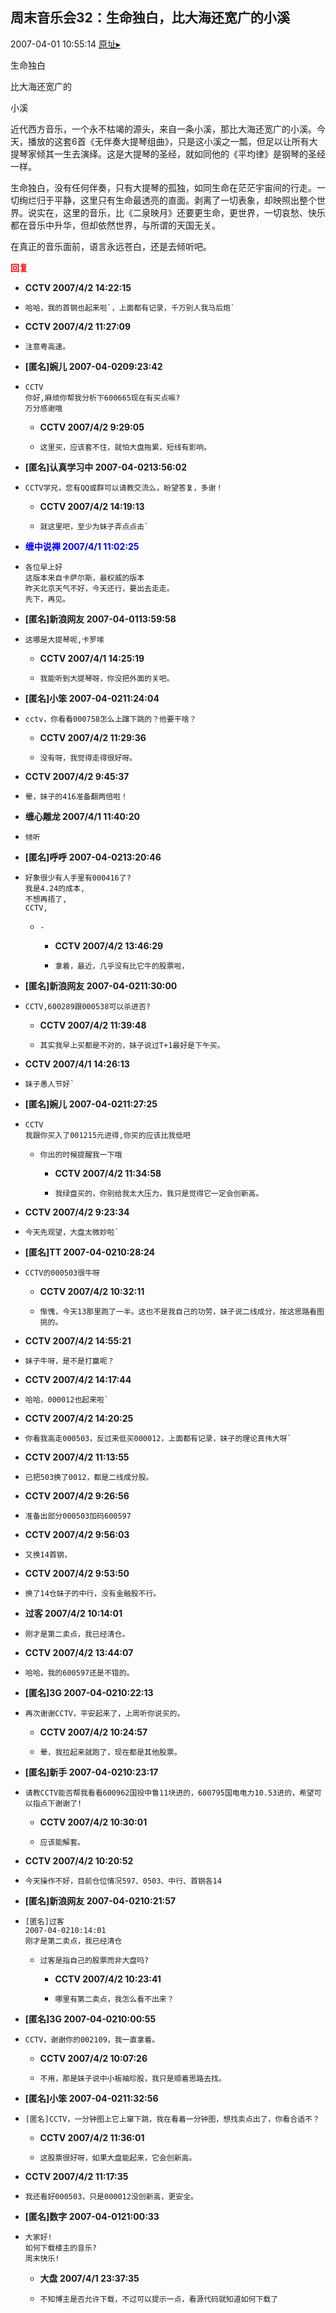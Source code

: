 ## 周末音乐会32：生命独白，比大海还宽广的小溪
2007-04-01 10:55:14
[原址▸](http://www.fxgan.com/chan_time/2007_01_06/522.htm)



 


 生命独白


 比大海还宽广的


 小溪


 


 近代西方音乐，一个永不枯竭的源头，来自一条小溪，那比大海还宽广的小溪。今天，播放的这套6首《无伴奏大提琴组曲》，只是这小溪之一瓢，但足以让所有大提琴家倾其一生去演绎。这是大提琴的圣经，就如同他的《平均律》是钢琴的圣经一样。


 


 生命独白，没有任何伴奏，只有大提琴的孤独，如同生命在茫茫宇宙间的行走。一切绚烂归于平静，这里只有生命最透亮的直面。剥离了一切表象，却映照出整个世界。说实在，这里的音乐，比《二泉映月》还要更生命，更世界，一切哀愁、快乐都在音乐中升华，但却依然世界，与所谓的天国无关。


 


 在真正的音乐面前，语言永远苍白，还是去倾听吧。


 





<font color='red'>**回复**</font>


- **CCTV 2007/4/2 14:22:15**
- ```
  哈哈，我的首钢也起来啦`，上面都有记录，千万别人我马后炮`
  ```
- **CCTV 2007/4/2 11:27:09**
- ```
  注意粤高速。
  ```
- **[匿名]婉儿 2007-04-0209:23:42**
- ```
  CCTV
  你好,麻烦你帮我分析下600665现在有买点嘛?
  万分感谢哦
  ```
   - **CCTV 2007/4/2 9:29:05**
   - ```
     这里买，应该套不住，就怕大盘拖累，短线有影响。
     ```
- **[匿名]认真学习中 2007-04-0213:56:02**
- ```
  CCTV学兄，您有QQ或群可以请教交流么，盼望答复，多谢！
  ```
   - **CCTV 2007/4/2 14:19:13**
   - ```
     就这里吧，至少为妹子弄点点击`
     ```
- <font color='blue'>**缠中说禅 2007/4/1 11:02:25**</font>
- ```
  各位早上好
  这版本来自卡萨尔斯，最权威的版本
  昨天北京天气不好，今天还行，要出去走走。
  先下，再见。
  ```
- **[匿名]新浪网友 2007-04-0113:59:58**
- ```
  这哪是大提琴呢,卡罗嗦
  ```
   - **CCTV 2007/4/1 14:25:19**
   - ```
     我能听到大提琴呀，你没把外面的关吧。
     ```
- **[匿名]小笨 2007-04-0211:24:04**
- ```
  cctv，你看看000758怎么上蹿下跳的？他要干啥？
  ```
   - **CCTV 2007/4/2 11:29:36**
   - ```
     没有呀，我觉得走得很好呀。
     ```
- **CCTV 2007/4/2 9:45:37**
- ```
  晕，妹子的416准备翻两倍啦！
  ```
- **缠心雕龙 2007/4/1 11:40:20**
- ```
  倾听
  ```
- **[匿名]呼呼 2007-04-0213:20:46**
- ```
  好象很少有人手里有000416了?
  我是4.24的成本,
  不想再捂了,
  CCTV,
  ```
   - ```
     -
     ```
      - **CCTV 2007/4/2 13:46:29**
      - ```
        拿着，最近，几乎没有比它牛的股票啦，
        ```
- **[匿名]新浪网友 2007-04-0211:30:00**
- ```
  CCTV,600289跟000538可以杀进否?
  ```
   - **CCTV 2007/4/2 11:39:48**
   - ```
     其实我早上买都是不对的，妹子说过T+1最好是下午买。
     ```
- **CCTV 2007/4/1 14:26:13**
- ```
  妹子愚人节好`
  ```
- **[匿名]婉儿 2007-04-0211:27:25**
- ```
  CCTV
  我跟你买入了001215元进得,你买的应该比我低吧
  ```
   - ```
     你出的时候提醒我一下哦
     ```
      - **CCTV 2007/4/2 11:34:58**
      - ```
        我绿盘买的，你别给我太大压力，我只是觉得它一定会创新高。
        ```
- **CCTV 2007/4/2 9:23:34**
- ```
  今天先观望，大盘太微妙啦`
  ```
- **[匿名]TT 2007-04-0210:28:24**
- ```
  CCTV的000503很牛呀
  ```
   - **CCTV 2007/4/2 10:32:11**
   - ```
     惭愧，今天13那里跑了一半。这也不是我自己的功劳，妹子说二线成分，按这思路看图挑的。
     ```
- **CCTV 2007/4/2 14:55:21**
- ```
  妹子牛呀，是不是打赢呢？
  ```
- **CCTV 2007/4/2 14:17:44**
- ```
  哈哈，000012也起来啦`
  ```
- **CCTV 2007/4/2 14:20:25**
- ```
  你看我高走000503，反过来低买000012，上面都有记录，妹子的理论真伟大呀`
  ```
- **CCTV 2007/4/2 11:13:55**
- ```
  已把503换了0012，都是二线成分股。
  ```
- **CCTV 2007/4/2 9:26:56**
- ```
  准备出部分000503加码600597
  ```
- **CCTV 2007/4/2 9:56:03**
- ```
  又换14首钢，
  ```
- **CCTV 2007/4/2 9:53:50**
- ```
  换了14仓妹子的中行，没有金融股不行。
  ```
- **过客 2007/4/2 10:14:01**
- ```
  刚才是第二卖点，我已经清仓。
  ```
- **CCTV 2007/4/2 13:44:07**
- ```
  哈哈，我的600597还是不错的。
  ```
- **[匿名]3G 2007-04-0210:22:13**
- ```
  再次谢谢CCTV，平安起来了，上周听你说买的。
  ```
   - **CCTV 2007/4/2 10:24:57**
   - ```
     晕，我拉起来就跑了，现在都是其他股票。
     ```
- **[匿名]新手 2007-04-0210:23:17**
- ```
  请教CCTV能否帮我看看600962国投中鲁11块进的，600795国电电力10.53进的，希望可以指点下谢谢了!
  ```
   - **CCTV 2007/4/2 10:30:01**
   - ```
     应该能解套。
     ```
- **CCTV 2007/4/2 10:20:52**
- ```
  今天操作不好，目前仓位情况597、0503、中行、首钢各14
  ```
- **[匿名]新浪网友 2007-04-0210:21:57**
- ```
  [匿名]过客
  2007-04-0210:14:01
  刚才是第二卖点，我已经清仓
  ```
   - ```
     过客是指自己的股票而非大盘吗?
     ```
      - **CCTV 2007/4/2 10:23:41**
      - ```
        哪里有第二卖点，我怎么看不出来？
        ```
- **[匿名]3G 2007-04-0210:00:55**
- ```
  CCTV，谢谢你的002109，我一直拿着。
  ```
   - **CCTV 2007/4/2 10:07:26**
   - ```
     不用，那是妹子说中小板袖珍股，我只是顺着思路去找。
     ```
- **[匿名]小笨 2007-04-0211:32:56**
- ```
  [匿名]CCTV，一分钟图上它上窜下跳，我在看着一分钟图，想找卖点出了，你看合适不？
  ```
   - **CCTV 2007/4/2 11:36:01**
   - ```
     这股票很好呀，如果大盘能起来，它会创新高。
     ```
- **CCTV 2007/4/2 11:17:35**
- ```
  我还看好000503，只是000012没创新高，更安全。
  ```
- **[匿名]数字 2007-04-0121:00:33**
- ```
  大家好!
  如何下载楼主的音乐?
  周末快乐!
  ```
   - **大盘 2007/4/1 23:37:35**
   - ```
     不知博主是否允许下载，不过可以提示一点，看源代码就知道如何下载了
     ```
